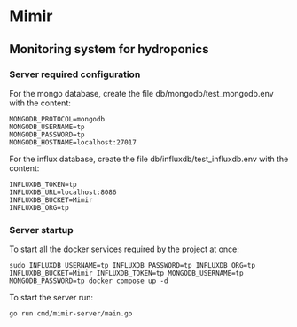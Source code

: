 # Mimir
## Monitoring system for hydroponics 

### Server required configuration

For the mongo database, create the file db/mongodb/test_mongodb.env with the content:
```
MONGODB_PROTOCOL=mongodb
MONGODB_USERNAME=tp
MONGODB_PASSWORD=tp
MONGODB_HOSTNAME=localhost:27017
```

For the influx database, create the file db/influxdb/test_influxdb.env with the content:
```
INFLUXDB_TOKEN=tp
INFLUXDB_URL=localhost:8086
INFLUXDB_BUCKET=Mimir
INFLUXDB_ORG=tp
```

### Server startup

To start all the docker services required by the project at once:
```
sudo INFLUXDB_USERNAME=tp INFLUXDB_PASSWORD=tp INFLUXDB_ORG=tp INFLUXDB_BUCKET=Mimir INFLUXDB_TOKEN=tp MONGODB_USERNAME=tp MONGODB_PASSWORD=tp docker compose up -d
```

To start the server run:
```
go run cmd/mimir-server/main.go
```